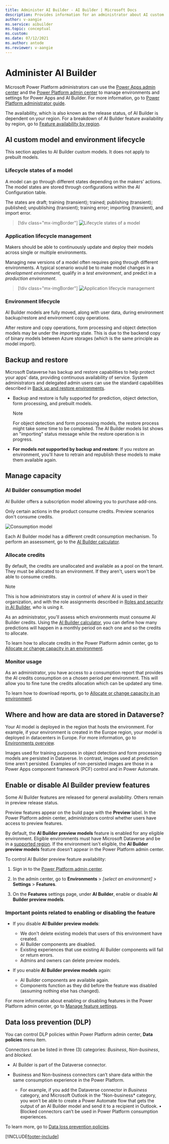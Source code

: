 ```yaml
---
title: Administer AI Builder - AI Builder | Microsoft Docs
description: Provides information for an administrator about AI custom models and environment lifecycle, backup and restore, managing capacity, enabling or disabling the feature, and data loss prevention in AI Builder.
author: v-aangie
ms.service: aibuilder
ms.topic: conceptual
ms.custom: 
ms.date: 07/12/2021
ms.author: antode
ms.reviewer: v-aangie
---
```


# Administer AI Builder

Microsoft Power Platform administrators can use the [Power Apps admin center](https://admin.powerapps.com) and the [Power Platform admin center](https://admin.powerplatform.microsoft.com) to manage environments and settings for Power Apps and AI Builder. For more information, go to [Power Platform administrator guide](/power-platform/admin/admin-documentation).

The availability, which is also known as the release status, of AI Builder is dependent on your region. For a breakdown of AI Builder feature availability by region, go to [Feature availability by region](availability-region.md).

## AI custom model and environment lifecycle

This section applies to AI Builder custom models. It does not apply to prebuilt models.

### Lifecycle states of a model

A model can go through different states depending on the makers’ actions. The model states are stored through configurations within the AI Configuration table.

The states are draft; training (transient); trained; publishing (transient); published; unpublishing (transient); training error; importing (transient), and import error.

> [!div class="mx-imgBorder"]
> ![Lifecycle states of a model](media/model-lifecycle.png "Lifecycle states of a model")

### Application lifecycle management

Makers should be able to continuously update and deploy their models across single or multiple environments.

Managing new versions of a model often requires going through different environments. A typical scenario would be to make model changes in a *development environment*, qualify in a *test environment*, and predict in a *production environment*.

> [!div class="mx-imgBorder"]
> ![Application lifecycle management](media/app-lifecycle.png "Application lifecycle management")

### Environment lifecycle

AI Builder models are fully moved, along with user data, during environment backup/restore and environment copy operations.

After restore and copy operations, form processing and object detection models may be under the *importing* state. This is due to the backend copy of binary models between Azure storages (which is the same principle as model import).

## Backup and restore

Microsoft Dataverse has backup and restore capabilities to help protect your apps' data, providing continuous availability of service. System administrators and delegated admin users can use the standard capabilities described in [Back up and restore environments](/power-platform/admin/backup-restore-environments).

- Backup and restore is fully supported for prediction, object detection, form processing, and prebuilt models.

  >[!NOTE]
  >For object detection and form processing models, the restore process might take some time to be completed. The AI Builder models list shows an "importing" status message while the restore operation is in progress.

- **For models *not* supported by backup and restore**: If you restore an environment, you'll have to retrain and republish these models to make them available again.

## Manage capacity

### AI Builder consumption model

AI Builder offers a subscription model allowing you to purchase add-ons.

Only certain actions in the product consume credits. Preview scenarios don't consume credits.

![Consumption model](media/consumption-model.png "Consumption model")

Each AI Builder model has a different credit consumption mechanism. To perform an assessment, go to the [AI Builder calculator](https://powerapps.microsoft.com/ai-builder-calculator/).

### Allocate credits

By default, the credits are unallocated and available as a pool on the tenant. They must be allocated to an environment. If they aren't, users won't be able to consume credits.

> [!NOTE]
> This is how administrators stay in control of *where* AI is used in their organization, and with the role assignments described in [Roles and security in AI Builder](security.md#roles), *who* is using it.

 As an administrator, you'll assess which environments must consume AI Builder credits. Using the [AI Builder calculator](https://powerapps.microsoft.com/ai-builder-calculator/), you can define how many predictions will happen in a monthly period on each one and so the credits to allocate.

To learn how to allocate credits in the Power Platform admin center, go to [Allocate or change capacity in an environment](/power-platform/admin/capacity-add-on#allocate-or-change-capacity-in-an-environment).

### Monitor usage

As an administrator, you have access to a consumption report that provides the AI credits consumption on a chosen period per environment. This will allow you to fine tune the credits allocation which can be updated any time.

To learn how to download reports, go to [Allocate or change capacity in an environment](/power-platform/admin/capacity-add-on#allocate-or-change-capacity-in-an-environment).

## Where and how are data are stored in Dataverse?

Your AI model is deployed in the region that hosts the environment. For example, if your environment is created in the Europe region, your model is deployed in datacenters in Europe. For more information, go to [Environments overview](/power-platform/admin/environments-overview).

Images used for training purposes in object detection and form processing models are persisted in Dataverse. In contrast, images used at prediction time aren't persisted. Examples of non-persisted images are those in a Power Apps component framework (PCF) control and in Power Automate.

## Enable or disable AI Builder preview features

Some AI Builder features are released for general availability. Others remain in preview release status.

Preview features appear on the build page with the **Preview** label. In the Power Platform admin center, administrators control whether users have access to preview features.

By default, the **AI Builder preview models** feature is enabled for any eligible environment. Eligible environments must have Microsoft Dataverse and be in a [supported region](availability-region.md). If the environment isn't eligible, the **AI Builder preview models** feature doesn't appear in the Power Platform admin center.

To control AI Builder preview feature availability:

1. Sign in to the [Power Platform admin center](https://admin.powerplatform.microsoft.com).

1. In the admin center, go to **Environments** > *[select an environment]* > **Settings** > **Features**.

1. On the **Features** settings page, under **AI Builder**, enable or disable **AI Builder preview models**.

### Important points related to enabling or disabling the feature

- If you disable **AI Builder preview models**:
  - We don't delete existing models that users of this environment have created.
  - AI Builder components are disabled.
  - Existing experiences that use existing AI Builder components will fail or return errors.
  - Admins and owners can delete preview models.

- If you enable **AI Builder preview models** again:
  - AI Builder components are available again.
  - Components function as they did before the feature was disabled (assuming nothing else has changed).

For more information about enabling or disabling features in the Power Platform admin center, go to [Manage feature settings](/power-platform/admin/settings-features).

## Data loss prevention (DLP)

You can control DLP policies within Power Platform admin center, **Data policies** menu item.

Connectors can be listed in three (3) categories: *Business*, *Non-business*, and *blocked*.

- AI Builder is part of the Dataverse connector.

- Business and Non-business connectors can’t share data within the same consumption experience in the Power Platform.

  - For example, if you add the Dataverse connector in *Business* category, and Microsoft Outlook in the "Non-business* category, you won’t be able to create a Power Automate flow that gets the output of an AI Builder model and send it to a recipient in Outlook.
•	Blocked connectors can’t be used in Power Platform consumption experiences.

To learn more, go to [Data loss prevention policies](/power-platform/admin/wp-data-loss-prevention).

<!-- Is this putdated? ## Move and copy environments

- For prediction and prebuilt models, moving and copying environments is fully supported.

- For other models, after you move or copy an environment, you have to retrain and republish existing models to make them available again. -->


[!INCLUDE[footer-include](includes/footer-banner.md)]